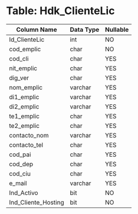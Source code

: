 # Table: Hdk_ClienteLic

| Column Name | Data Type | Nullable |
|-------------|-----------|----------|
| Id_ClienteLic | int | NO |
| cod_emplic | char | NO |
| cod_cli | char | YES |
| nit_emplic | char | YES |
| dig_ver | char | YES |
| nom_emplic | varchar | YES |
| di1_emplic | varchar | YES |
| di2_emplic | varchar | YES |
| te1_emplic | char | YES |
| te2_emplic | char | YES |
| contacto_nom | varchar | YES |
| contacto_tel | char | YES |
| cod_pai | char | YES |
| cod_dep | char | YES |
| cod_ciu | char | YES |
| e_mail | varchar | YES |
| Ind_Activo | bit | NO |
| Ind_Cliente_Hosting | bit | NO |
